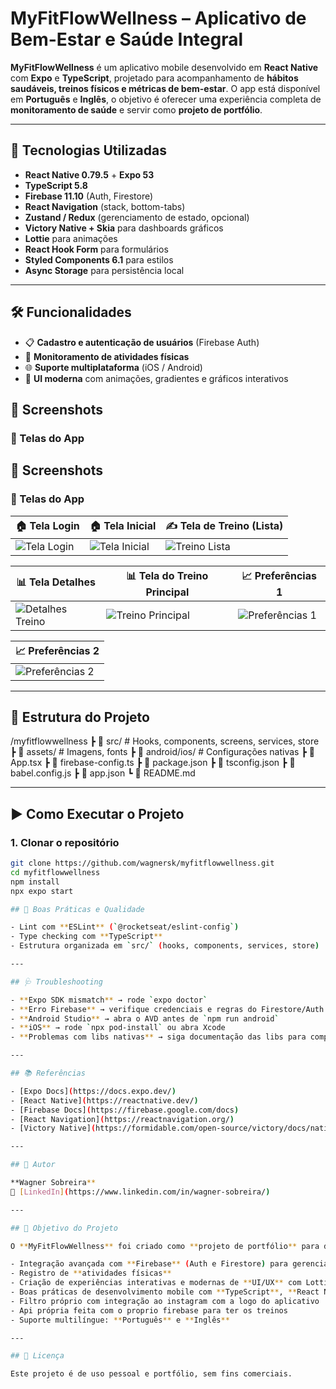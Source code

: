 # MyFitFlowWellness – Aplicativo de Bem-Estar e Saúde Integral

**MyFitFlowWellness** é um aplicativo mobile desenvolvido em **React Native** com **Expo** e **TypeScript**, projetado para acompanhamento de **hábitos saudáveis, treinos físicos e métricas de bem-estar**. O app está disponível em **Português** e **Inglês**, o objetivo é oferecer uma experiência completa de **monitoramento de saúde** e servir como **projeto de portfólio**.

---

## 🚀 Tecnologias Utilizadas

- **React Native 0.79.5** + **Expo 53**
- **TypeScript 5.8**
- **Firebase 11.10** (Auth, Firestore)
- **React Navigation** (stack, bottom-tabs)
- **Zustand / Redux** (gerenciamento de estado, opcional)
- **Victory Native + Skia** para dashboards gráficos
- **Lottie** para animações
- **React Hook Form** para formulários
- **Styled Components 6.1** para estilos
- **Async Storage** para persistência local

---

## 🛠️ Funcionalidades

- 📋 **Cadastro e autenticação de usuários** (Firebase Auth)  
- 🏃 **Monitoramento de atividades físicas**
- 🌐 **Suporte multiplataforma** (iOS / Android)  
- 🎨 **UI moderna** com animações, gradientes e gráficos interativos  



## 📸 Screenshots

### 📸 Telas do App

## 📸 Screenshots

### 📸 Telas do App

| 🏠 Tela Login | 🏠 Tela Inicial | ✍️ Tela de Treino (Lista) |
|---------------|----------------|--------------------------|
| ![Tela Login](https://github.com/user-attachments/assets/75198778-4590-4ca1-b481-ed4f37e14e81) | ![Tela Inicial](https://github.com/user-attachments/assets/f9b1ea7e-c5b8-4aa7-979f-c57adb9fd998) | ![Treino Lista](https://github.com/user-attachments/assets/3b66db34-0e70-4657-b443-b97fb5dfab06) |

| 📊 Tela Detalhes | 📊 Tela do Treino Principal | 📈 Preferências 1 |
|-----------------|----------------------------|------------------|
| ![Detalhes Treino](https://github.com/user-attachments/assets/7e55925c-fd23-4065-a602-b4bb582e9556) | ![Treino Principal](https://github.com/user-attachments/assets/31fb44b5-3d4c-4f0f-a4d1-f913ea72cf5c) | ![Preferências 1](https://github.com/user-attachments/assets/0518dfa5-dc34-4514-96ff-d51c0356121a) |

| 📈 Preferências 2 |
|------------------|
| ![Preferências 2](https://github.com/user-attachments/assets/61c99734-4f1e-4087-b4aa-d8cf5deeb04d) |

---

## 📂 Estrutura do Projeto

/myfitflowwellness
┣ 📂 src/              # Hooks, components, screens, services, store
┣ 📂 assets/           # Imagens, fonts
┣ 📂 android/ios/      # Configurações nativas
┣ 📜 App.tsx
┣ 📜 firebase-config.ts
┣ 📜 package.json
┣ 📜 tsconfig.json
┣ 📜 babel.config.js
┣ 📜 app.json
┗ 📜 README.md


---

## ▶️ Como Executar o Projeto

### 1. Clonar o repositório
```bash
git clone https://github.com/wagnersk/myfitflowwellness.git
cd myfitflowwellness
npm install
npx expo start

## 🧹 Boas Práticas e Qualidade

- Lint com **ESLint** (`@rocketseat/eslint-config`)  
- Type checking com **TypeScript**  
- Estrutura organizada em `src/` (hooks, components, services, store)  

---

## 🩺 Troubleshooting

- **Expo SDK mismatch** → rode `expo doctor`  
- **Erro Firebase** → verifique credenciais e regras do Firestore/Auth  
- **Android Studio** → abra o AVD antes de `npm run android`  
- **iOS** → rode `npx pod-install` ou abra Xcode  
- **Problemas com libs nativas** → siga documentação das libs para compatibilidade com Expo SDK 53  

---

## 📚 Referências

- [Expo Docs](https://docs.expo.dev/)  
- [React Native](https://reactnative.dev/)  
- [Firebase Docs](https://firebase.google.com/docs)  
- [React Navigation](https://reactnavigation.org/)  
- [Victory Native](https://formidable.com/open-source/victory/docs/native/)  

---

## 👤 Autor

**Wagner Sobreira**  
🔗 [LinkedIn](https://www.linkedin.com/in/wagner-sobreira/)  

---

## 🎯 Objetivo do Projeto

O **MyFitFlowWellness** foi criado como **projeto de portfólio** para demonstrar:  

- Integração avançada com **Firebase** (Auth e Firestore) para gerenciamento de usuários e dados  
- Registro de **atividades físicas**  
- Criação de experiências interativas e modernas de **UI/UX** com Lottie, Blur, Gradients e animações suaves  
- Boas práticas de desenvolvimento mobile com **TypeScript**, **React Native 0.79** e **Expo 53**  - Criação de experiências ricas de **UI/UX** com gráficos e efeitos visuais  
- Filtro próprio com integração ao instagram com a logo do aplicativo 
- Api própria feita com o proprio firebase para ter os treinos
- Suporte multilíngue: **Português** e **Inglês**  

---

## 📜 Licença

Este projeto é de uso pessoal e portfólio, sem fins comerciais.
